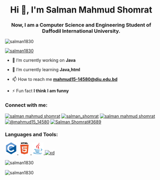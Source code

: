 <h1 align="center">Hi 👋, I'm Salman Mahmud Shomrat</h1>
<h3 align="center">Now, I am a Computer Science and Engineering Student of Daffodil International University.</h3>

<p align="left"> <img src="https://komarev.com/ghpvc/?username=salman1830&label=Profile%20views&color=0e75b6&style=flat" alt="salman1830" /> </p>

<p align="left"> <a href="https://github.com/ryo-ma/github-profile-trophy"><img src="https://github-profile-trophy.vercel.app/?username=salman1830" alt="salman1830" /></a> </p>

- 🔭 I’m currently working on **Java**

- 🌱 I’m currently learning **Java,html**

- 📫 How to reach me **mahmud15-14580@diu.edu.bd**

- ⚡ Fun fact **I think I am funny**

<h3 align="left">Connect with me:</h3>
<p align="left">
<a href="https://fb.com/salman mahmud shomrat" target="blank"><img align="center" src="https://raw.githubusercontent.com/rahuldkjain/github-profile-readme-generator/master/src/images/icons/Social/facebook.svg" alt="salman mahmud shomrat" height="30" width="40" /></a>
<a href="https://instagram.com/salman_shomrat" target="blank"><img align="center" src="https://raw.githubusercontent.com/rahuldkjain/github-profile-readme-generator/master/src/images/icons/Social/instagram.svg" alt="salman_shomrat" height="30" width="40" /></a>
<a href="https://www.youtube.com/c/salman mahmud shomrat" target="blank"><img align="center" src="https://raw.githubusercontent.com/rahuldkjain/github-profile-readme-generator/master/src/images/icons/Social/youtube.svg" alt="salman mahmud shomrat" height="30" width="40" /></a>
<a href="https://www.hackerrank.com/@mahmud15_14580" target="blank"><img align="center" src="https://raw.githubusercontent.com/rahuldkjain/github-profile-readme-generator/master/src/images/icons/Social/hackerrank.svg" alt="@mahmud15_14580" height="30" width="40" /></a>
<a href="https://discord.gg/Salman Shomrat#3689" target="blank"><img align="center" src="https://raw.githubusercontent.com/rahuldkjain/github-profile-readme-generator/master/src/images/icons/Social/discord.svg" alt="Salman Shomrat#3689" height="30" width="40" /></a>
</p>

<h3 align="left">Languages and Tools:</h3>
<p align="left"> <a href="https://www.cprogramming.com/" target="_blank" rel="noreferrer"> <img src="https://raw.githubusercontent.com/devicons/devicon/master/icons/c/c-original.svg" alt="c" width="40" height="40"/> </a> <a href="https://www.w3.org/html/" target="_blank" rel="noreferrer"> <img src="https://raw.githubusercontent.com/devicons/devicon/master/icons/html5/html5-original-wordmark.svg" alt="html5" width="40" height="40"/> </a> <a href="https://www.java.com" target="_blank" rel="noreferrer"> <img src="https://raw.githubusercontent.com/devicons/devicon/master/icons/java/java-original.svg" alt="java" width="40" height="40"/> </a> <a href="https://www.adobe.com/products/xd.html" target="_blank" rel="noreferrer"> <img src="https://cdn.worldvectorlogo.com/logos/adobe-xd.svg" alt="xd" width="40" height="40"/> </a> </p>

<p><img align="center" src="https://github-readme-stats.vercel.app/api/top-langs?username=salman1830&show_icons=true&locale=en&layout=compact" alt="salman1830" /></p>

<p><img align="center" src="https://github-readme-streak-stats.herokuapp.com/?user=salman1830&" alt="salman1830" /></p>
